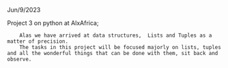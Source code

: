 Jun/9/2023

Project 3 on python at AlxAfrica;

		Alas we have arrived at data structures,  Lists and Tuples as a matter of precision.
		The tasks in this project will be focused majorly on lists, tuples and all the wonderful things that can be done with them, sit back and observe.

